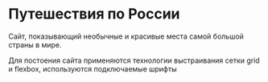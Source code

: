 # Путешествия по России  
Сайт, показывающий необычные и красивые места самой большой страны в мире.  

Для постоения сайта применяются технологии выстраивания сетки grid и flexbox, используются подключаемые шрифты